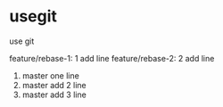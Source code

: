 # usegit
use git

feature/rebase-1: 1 add line
feature/rebase-2: 2 add line

1. master one line
2. master add 2 line
3. master add 3 line

